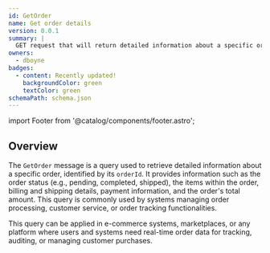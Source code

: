 ```yaml
---
id: GetOrder
name: Get order details
version: 0.0.1
summary: |
  GET request that will return detailed information about a specific order, identified by its orderId.
owners:
  - dboyne
badges:
  - content: Recently updated!
    backgroundColor: green
    textColor: green
schemaPath: schema.json
---
```


import Footer from '@catalog/components/footer.astro';

## Overview

The `GetOrder` message is a query used to retrieve detailed information about a specific order, identified by its `orderId`. It provides information such as the order status (e.g., pending, completed, shipped), the items within the order, billing and shipping details, payment information, and the order's total amount. This query is commonly used by systems managing order processing, customer service, or order tracking functionalities.

This query can be applied in e-commerce systems, marketplaces, or any platform where users and systems need real-time order data for tracking, auditing, or managing customer purchases.

<NodeGraph />

<SchemaViewer file="schema.json" title="JSON Schema" maxHeight="500" />
